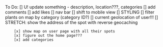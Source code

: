To Do: 
    [] U! update something - description, location???, categories
    [] add comments
    [] add likes
    [] nav bar 
    [] shift to mobile view
    [] STYLING 
    [] filter plants on map by category (category ID?)
    [] current geolocation of user!!! 
    [] STRETCH: show the address of the spot with reverse geocaching 


        [x] show map on user page with all their spots     
        [x] figure out the home page???
        [x] add categories 


